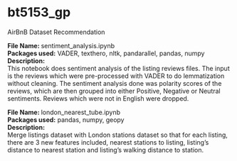 # bt5153_gp
AirBnB Dataset Recommendation

<strong> File Name: </strong> sentiment_analysis.ipynb <br>
<strong> Packages used:</strong> VADER, texthero, nltk, pandarallel, pandas, numpy <br>
<strong> Description: </strong><br>
This notebook does sentiment analysis of the listing reviews files.
The input is the reviews which were pre-processed with VADER to do lemmatization without cleaning.
The sentiment analysis done was polarity scores of the reviews, which are then grouped into either Positive, Negative or Neutral sentiments. Reviews which were not in English were dropped.<br>

<strong> File Name: </strong>london_nearest_tube.ipynb <br>
<strong> Packages used:</strong> pandas, numpy, geopy <br>
<strong> Description: </strong><br>
Merge listings dataset with London stations dataset so that for each listing, there are 3 new features included, nearest stations to listing, listing’s distance to nearest station and listing’s walking distance to station.<br><br>
